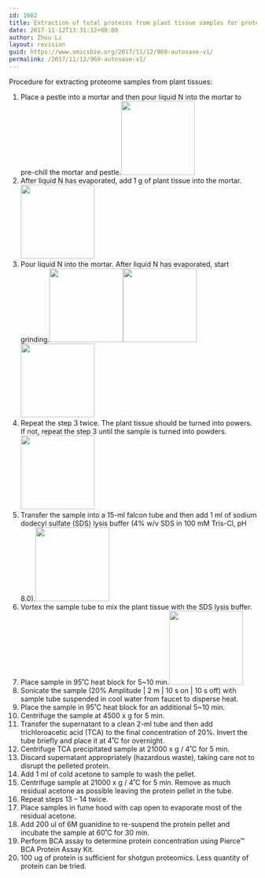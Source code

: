 ```yaml
---
id: 1062
title: Extraction of total proteins from plant tissue samples for proteomics
date: 2017-11-12T13:31:32+00:00
author: Zhou Li
layout: revision
guid: https://www.omicsbio.org/2017/11/12/969-autosave-v1/
permalink: /2017/11/12/969-autosave-v1/
---
```

Procedure for extracting proteome samples from plant tissues:

  1. Place a pestle into a mortar and then pour liquid N into the mortar to pre-chill the mortar and pestle.[<img class="aligncenter wp-image-1051 size-thumbnail" src="https://www.omicsbio.org/wp-content/uploads/2016/05/IMG_2249-150x150.jpg" alt="" width="150" height="150" />](https://www.omicsbio.org/wp-content/uploads/2016/05/IMG_2249.jpg)
  2. After liquid N has evaporated, add 1 g of plant tissue into the mortar.[<img class="size-thumbnail wp-image-1052 aligncenter" src="https://www.omicsbio.org/wp-content/uploads/2016/05/IMG_2250-150x150.jpg" alt="" width="150" height="150" />](https://www.omicsbio.org/wp-content/uploads/2016/05/IMG_2250.jpg)
  3. Pour liquid N into the mortar. After liquid N has evaporated, start grinding.[<img class="size-thumbnail wp-image-1054 aligncenter" src="https://www.omicsbio.org/wp-content/uploads/2016/05/IMG_2252-150x150.jpg" alt="" width="150" height="150" />](https://www.omicsbio.org/wp-content/uploads/2016/05/IMG_2252.jpg)[<img class="size-thumbnail wp-image-1055 aligncenter" src="https://www.omicsbio.org/wp-content/uploads/2016/05/IMG_2253-150x150.jpg" alt="" width="150" height="150" />](https://www.omicsbio.org/wp-content/uploads/2016/05/IMG_2253.jpg)[<img class="size-thumbnail wp-image-1056 aligncenter" src="https://www.omicsbio.org/wp-content/uploads/2016/05/IMG_2254-150x150.jpg" alt="" width="150" height="150" />](https://www.omicsbio.org/wp-content/uploads/2016/05/IMG_2254.jpg)
  4. Repeat the step 3 twice. The plant tissue should be turned into powers. If not, repeat the step 3 until the sample is turned into powders.[<img class="size-thumbnail wp-image-1057 aligncenter" src="https://www.omicsbio.org/wp-content/uploads/2016/05/IMG_2255-150x150.jpg" alt="" width="150" height="150" />](https://www.omicsbio.org/wp-content/uploads/2016/05/IMG_2255.jpg)
  5. Transfer the sample into a 15-ml falcon tube and then add 1 ml of sodium dodecyl sulfate (SDS) lysis buffer (4% w/v SDS in 100 mM Tris-Cl, pH 8.0).[<img class="size-thumbnail wp-image-1060 aligncenter" src="https://www.omicsbio.org/wp-content/uploads/2016/05/IMG_2258-150x150.jpg" alt="" width="150" height="150" />](https://www.omicsbio.org/wp-content/uploads/2016/05/IMG_2258.jpg)
  6. Vortex the sample tube to mix the plant tissue with the SDS lysis buffer.
  7. Place sample in 95˚C heat block for 5~10 min.[<img class="size-thumbnail wp-image-1061 aligncenter" src="https://www.omicsbio.org/wp-content/uploads/2016/05/IMG_2263-150x150.jpg" alt="" width="150" height="150" />](https://www.omicsbio.org/wp-content/uploads/2016/05/IMG_2263.jpg)
  8. Sonicate the sample (20% Amplitude | 2 m | 10 s on | 10 s off) with sample tube suspended in cool water from faucet to disperse heat.
  9. Place the sample in 95˚C heat block for an additional 5~10 min.
 10. Centrifuge the sample at 4500 x g for 5 min.
 11. Transfer the supernatant to a clean 2-ml tube and then add trichloroacetic acid (TCA) to the final concentration of 20%. Invert the tube briefly and place it at 4˚C for overnight.
 12. Centrifuge TCA precipitated sample at 21000 x g / 4˚C for 5 min.
 13. Discard supernatant appropriately (hazardous waste), taking care not to disrupt the pelleted protein.
 14. Add 1 ml of cold acetone to sample to wash the pellet.
 15. Centrifuge sample at 21000 x g / 4˚C for 5 min. Remove as much residual acetone as possible leaving the protein pellet in the tube.
 16. Repeat steps 13 – 14 twice.
 17. Place samples in fume hood with cap open to evaporate most of the residual acetone.
 18. Add 200 ul of 6M guanidine to re-suspend the protein pellet and incubate the sample at 60˚C for 30 min.
 19. Perform BCA assay to determine protein concentration using Pierce™ BCA Protein Assay Kit.
 20. 100 ug of protein is sufficient for shotgun proteomics. Less quantity of protein can be tried.